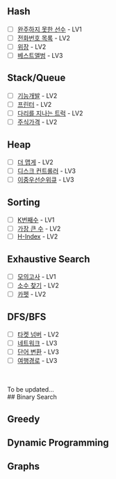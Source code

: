 ## Hash
- [ ] [완주하지 못한 선수](https://programmers.co.kr/learn/courses/30/lessons/42576) - LV1
- [ ] [전화번호 목록](https://programmers.co.kr/learn/courses/30/lessons/42577) - LV2
- [ ] [위장](https://programmers.co.kr/learn/courses/30/lessons/42578) - LV2
- [ ] [베스트앨범](https://programmers.co.kr/learn/courses/30/lessons/42579) - LV3

## Stack/Queue
- [ ] [기능개발](https://programmers.co.kr/learn/courses/30/lessons/42586) - LV2
- [ ] [프린터](https://programmers.co.kr/learn/courses/30/lessons/42587) - LV2
- [ ] [다리를 지나는 트럭](https://programmers.co.kr/learn/courses/30/lessons/42583) - LV2
- [ ] [주식가격](https://programmers.co.kr/learn/courses/30/lessons/42584) - LV2

## Heap
- [ ] [더 맵게](https://programmers.co.kr/learn/courses/30/lessons/42626) - LV2
- [ ] [디스크 컨트롤러](https://programmers.co.kr/learn/courses/30/lessons/42627) - LV3
- [ ] [이중우선순위큐](https://programmers.co.kr/learn/courses/30/lessons/42628) - LV3

## Sorting
- [ ] [K번째수](https://programmers.co.kr/learn/courses/30/lessons/42748) - LV1
- [ ] [가장 큰 수](https://programmers.co.kr/learn/courses/30/lessons/42746) - LV2
- [ ] [H-Index](https://programmers.co.kr/learn/courses/30/lessons/42747) - LV2

## Exhaustive Search
- [ ] [모의고사](https://programmers.co.kr/learn/courses/30/lessons/42840) - LV1
- [ ] [소수 찾기](https://programmers.co.kr/learn/courses/30/lessons/42839) - LV2
- [ ] [카펫](https://programmers.co.kr/learn/courses/30/lessons/42842) - LV2

## DFS/BFS
- [ ] [타켓 넘버](https://programmers.co.kr/learn/courses/30/lessons/43165)  - LV2
- [ ] [네트워크](https://programmers.co.kr/learn/courses/30/lessons/43162) - LV3
- [ ] [단어 변환](https://programmers.co.kr/learn/courses/30/lessons/43163) - LV3
- [ ] [여행경로](https://programmers.co.kr/learn/courses/30/lessons/43164) - LV3

<br>
<br>
To be updated...
<br>
## Binary Search

## Greedy

## Dynamic Programming

## Graphs
